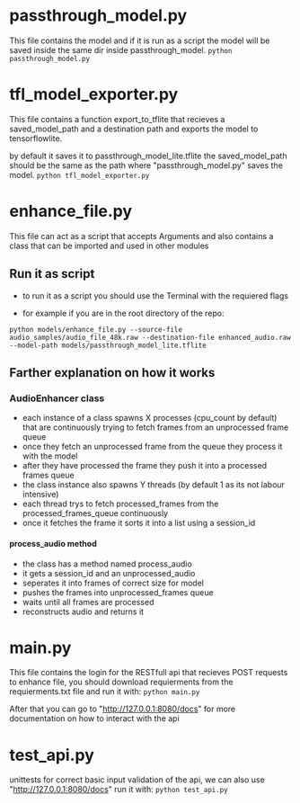 # passthrough_model.py
  This file contains the model and if it is run as a script the model will be saved inside the same dir inside passthrough_model. 
     ```python passthrough_model.py```
# tfl_model_exporter.py 
  This file contains a function export_to_tflite that recieves a saved_model_path and a destination path and exports the model to tensorflowlite.
  
  by default it saves it to passthrough_model_lite.tflite the saved_model_path should be the same as the path where "passthrough_model.py" saves the model.
    ```python tfl_model_exporter.py```
# enhance_file.py 
 This file can act as a script that accepts Arguments and also contains a class that can be imported and used in other modules 
 ## Run it as script ##
  - to run it as a script you should use the Terminal with the requiered flags
  *  for example if you are in the root directory of the repo:
  
   ```python models/enhance_file.py --source-file audio_samples/audio_file_48k.raw --destination-file enhanced_audio.raw --model-path models/passthrough_model_lite.tflite``` 

## Farther explanation on how it works ##
  ### AudioEnhancer class ### 
  - each instance of a class spawns X processes (cpu_count by default) that are continuously trying to fetch frames from an unprocessed frame queue 
  - once they fetch an unprocessed frame from the queue they process it with the model
  - after they have processed the frame they push it into a processed frames queue
  - the class instance also spawns Y threads (by default 1 as its not labour intensive) 
  - each thread  trys to fetch processed_frames from the processed_frames_queue continuously
  - once it fetches the frame it sorts it into a list using a session_id
  #### process_audio method ####
  - the class has a method named process_audio
  - it gets a session_id and an unprocessed_audio
  - seperates it into frames of correct size for model
  - pushes the frames into unprocessed_frames queue
  - waits until all frames are processed
  - reconstructs audio and returns it
# main.py 
  This file contains the login for the RESTfull api that recieves POST requests to enhance file, you should download requierments from the requierments.txt file and run it with:
      ```python main.py```

  After that you can go to "http://127.0.0.1:8080/docs" for more documentation on how to interact with the api 


# test_api.py 
unittests for correct basic input validation of the api, we can also use "http://127.0.0.1:8080/docs"  run it with:
      ```python test_api.py```


   
